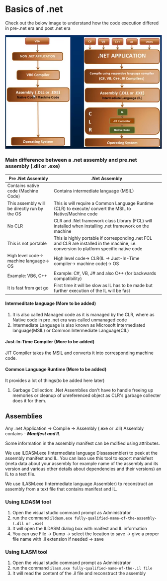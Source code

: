 # Basics of .net

Check out the below image to understand how the code execution differed in pre-.net era and post .net era

![comparison between pre-post .net code execution](/images/prepostdotnet.jpg)

### Main difference between a .net assembly and pre.net assembly (.dll or .exe)

| Pre .Net Assembly                            | .Net Assembly                                                                                                                            |
| -------------------------------------------- | ---------------------------------------------------------------------------------------------------------------------------------------- |
| Contains native code (Machine Code)          | Contains intermediate language (MSIL)                                                                                                    |
| This assembly will be directly run by the OS | This is will require a Common Language Runtime (CLR) to execute/ convert the MSIL to Native/Machine code                                 |
| No CLR                                       | CLR and .Net framework class Library (FCL) will installed when installing .net framework on the machine                                  |
| This is not portable                         | This is highly portable if corresponding .net FCL and CLR are installed in the machine, i.e. conversion to platform specific native code |
| High level code-> machine language-> OS      | High level code-> CLR(IL -> Just-In-Time compiler-> machine code)-> OS                                                                   |
| Example: VB6, C++                            | Example: C#, VB, J# and also C++ (for backwards compatibility)                                                                           |
| It is fast from get go                       | First time it will be slow as IL has to be made but further execution of the IL will be fast                                             |

#### Intermeditate language (More to be added)

1. It is also called Managed code as it is managed by the CLR, where as Native code in pre .net era was called unmanaged code
2. Intermediate Language is also known as Microsoft Intermediated language(MSIL) or Common Intermediate Language(CIL)

#### Just-In-Time Compiler (More to be added)

JIT Compiler takes the MSIL and converts it into corresponding machine code.

#### Common Language Runtime (More to be added)

It provides a lot of things(to be added here later)

1. Garbage Collection: .Net Assemblies don't have to handle freeing up memories or cleanup of unreferenced object as CLR's garbage collecter does it for them.

## Assemblies

Any .net Application -> Compile -> Assembly (.exe or .dll)
Assembly contains - **_Manifest and IL_**

Some information in the assembly manifest can be mdified using attributes.

We use ILDASM.exe (Intermediate language Dissassembler) to peek at the assembly manifest and IL. You can laso use this tool to export manisfest (meta data about your assembly for example name of the assembly and its version and various other details about dependencies and their versions) an IL to a text file.

We use ILASM.exe (Intermediate language Assembler) tp reconstruct an assembly from a text file that contains manifest and IL.

### Using ILDASM tool

1. Open the visual studio command prompt as Administrator
2. run the command `ildasm.exe fully-qualified-name-of-the-assembly-(.dll or .exe)`
3. It will open the ILDASM dialog box with maifest and IL information
4. You can use File -> Dump -> select the location to save -> give a proper file name with .il extension if needed -> save

### Using ILASM tool

1. Open the visual studio command prompt as Administrator
2. run the command `ilasm.exe fully-qualified-name-of-the-.il file`
3. It will read the content of the .il file and reconstruct the assembly
